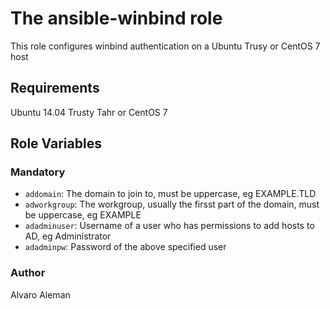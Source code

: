 # The ansible-winbind role

This role configures winbind authentication on a Ubuntu Trusy or CentOS 7 host 

## Requirements

Ubuntu 14.04 Trusty Tahr or CentOS 7

## Role Variables

### Mandatory

* ``addomain``:  The domain  to join to, must be uppercase, eg EXAMPLE.TLD
* ``adworkgroup``:  The workgroup, usually the firsst part of the domain, must be uppercase, eg EXAMPLE
* ``adadminuser``:  Username of a user who has permissions to add hosts to AD, eg Administrator
* ``adadminpw``:  Password of the above specified user

### Author

Alvaro Aleman
